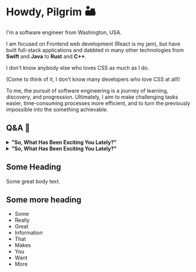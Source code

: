 # Howdy, Pilgrim 🏜️

I'm a software engineer from Washington, USA.

I am focused on Frontend web development (React is my jam), but have built full-stack applications and dabbled in many other technologies from **Swift** and **Java** to **Rust** and **C++**.

I don't know anybody else who loves CSS as much as I do.

(Come to think of it, I don't know many developers who love CSS at all!)

To me, the pursuit of software engineering is a journey of learning, discovery, and progression. Ultimately, I aim to make challenging tasks easier, time-consuming processes more efficient, and to turn the previously impossible into the something achievable.

## Q&A 🙋

<details>
  <summary>
    <strong>"So, What Has Been Exciting You Lately?"</strong>
  </summary>

  #### The following have currently been striking my fancy
  
  <ul>
    <li>
      CSS. Always.
    </li>
    <li>
      Bun 🥟
    </li>
    <li>
      Swift
    </li>
    <li>
      Data structures and algorithms
    </li>
    <li>
      Typescript
    </li>
    <li>
      Xcode
    </li>
  </ul>
</details>

<details>
  <summary>
    <strong>"So, What Has Been Exciting You Lately?"</strong>
  </summary>

  #### The following have currently been striking my fancy
  
  <ul>
    <li>
      CSS. Always.
    </li>
    <li>
      Bun 🥟
    </li>
    <li>
      Swift
    </li>
    <li>
      Data structures and algorithms
    </li>
    <li>
      Typescript
    </li>
    <li>
      Xcode
    </li>
  </ul>
</details>

## Some Heading

Some great body text.

## Some more heading
- Some
- Really
- Great
- Information
- That
- Makes
- You
- Want
- More
